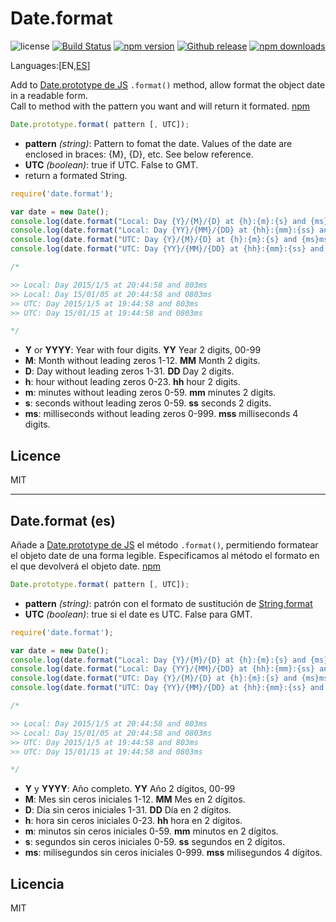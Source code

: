 # Date.format
![license](https://img.shields.io/badge/license-MIT-blue.svg ) [![Build Status](https://img.shields.io/travis/bifuer/Date.format/master.svg)](https://travis-ci.org/bifuer/Date.format) [![npm version](https://img.shields.io/npm/v/date.format.svg)](https://www.npmjs.com/package/date.format) [![Github release](https://img.shields.io/github/release/bifuer/Date.format.svg)](https://github.com/bifuer/Date.format) [![npm downloads](https://img.shields.io/npm/dm/date.format.svg)](https://www.npmjs.com/package/date.format)

Languages:[EN,[ES](#dateformat-es)]

Add to [Date.prototype de JS](https://developer.mozilla.org/en-US/docs/Web/JavaScript/Reference/Global_Objects/Date) `.format()` method, allow format the object date in a readable form.  
Call to method with the pattern you want and will return it formated.
[npm](https://www.npmjs.com/package/date.format)

```javascript
Date.prototype.format( pattern [, UTC]);
````
+ **pattern** *(string)*: Pattern  to fomat the date. Values of the date are enclosed in braces: {M}, {D}, etc. See below reference.
+ **UTC** *(boolean)*: true if UTC. False to GMT.
+ return a formated String.


```javascript
require('date.format');

var date = new Date();
console.log(date.format("Local: Day {Y}/{M}/{D} at {h}:{m}:{s} and {ms}ms"));
console.log(date.format("Local: Day {YY}/{MM}/{DD} at {hh}:{mm}:{ss} and {mss}ms"));
console.log(date.format("UTC: Day {Y}/{M}/{D} at {h}:{m}:{s} and {ms}ms",true));
console.log(date.format("UTC: Day {YY}/{MM}/{DD} at {hh}:{mm}:{ss} and {mss}ms",true));

/*

>> Local: Day 2015/1/5 at 20:44:58 and 803ms
>> Local: Day 15/01/05 at 20:44:58 and 0803ms
>> UTC: Day 2015/1/5 at 19:44:58 and 803ms
>> UTC: Day 15/01/15 at 19:44:58 and 0803ms

*/
```
+ **Y** or **YYYY**: Year with four digits. **YY** Year 2 digits, 00-99
+ **M**: Month without leading zeros 1-12. **MM** Month 2 digits. 
+ **D**: Day without leading zeros 1-31. **DD** Day 2 digits.
+ **h**: hour without leading zeros 0-23. **hh** hour 2 digits.
+ **m**: minutes without leading zeros 0-59. **mm** minutes 2 digits.
+ **s**: seconds without leading zeros 0-59. **ss** seconds 2 digits.
+ **ms**: milliseconds without leading zeros 0-999. **mss** milliseconds 4 digits. 


## Licence
MIT

---

## Date.format (es)

Añade a [Date.prototype de JS](https://developer.mozilla.org/en-US/docs/Web/JavaScript/Reference/Global_Objects/Date) el método `.format()`, permitiendo formatear el objeto date de una forma legible. 
Especificamos al método el formato en el que devolverá el objeto date.
[npm](https://www.npmjs.com/package/date.format)

```javascript
Date.prototype.format( pattern [, UTC]);
````
+ **pattern** *(string)*: patrón con el formato de sustitución de [String.format](#https://github.com/bifuer/String.format)
+ **UTC** *(boolean)*: true si el date es UTC. False para GMT.


```javascript
require('date.format');

var date = new Date();
console.log(date.format("Local: Day {Y}/{M}/{D} at {h}:{m}:{s} and {ms}ms"));
console.log(date.format("Local: Day {YY}/{MM}/{DD} at {hh}:{mm}:{ss} and {mss}ms"));
console.log(date.format("UTC: Day {Y}/{M}/{D} at {h}:{m}:{s} and {ms}ms",true));
console.log(date.format("UTC: Day {YY}/{MM}/{DD} at {hh}:{mm}:{ss} and {mss}ms",true));

/*

>> Local: Day 2015/1/5 at 20:44:58 and 803ms
>> Local: Day 15/01/05 at 20:44:58 and 0803ms
>> UTC: Day 2015/1/5 at 19:44:58 and 803ms
>> UTC: Day 15/01/15 at 19:44:58 and 0803ms

*/
```
+ **Y** y **YYYY**: Año completo. **YY** Año 2 dígitos, 00-99
+ **M**: Mes sin ceros iniciales 1-12. **MM** Mes en 2 dígitos. 
+ **D**: Día sin ceros iniciales 1-31. **DD** Día en 2 dígitos.
+ **h**: hora sin ceros iniciales 0-23. **hh** hora en 2 dígitos.
+ **m**: minutos sin ceros iniciales 0-59. **mm** minutos en 2 dígitos.
+ **s**: segundos sin ceros iniciales 0-59. **ss** segundos en 2 dígitos.
+ **ms**: milisegundos sin ceros iniciales 0-999. **mss** milisegundos 4 dígitos. 


## Licencia
MIT
